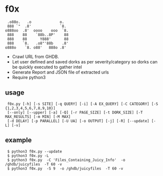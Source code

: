# f0x

     .o88o.   .o             o.   
     888 `"  .8'             `8.  
    o888oo  .8'  oooo    ooo  `8. 
     888    88    `88b..8P'    88 
     888    88      Y888'      88 
     888    `8.   .o8"'88b    .8' 
    o888o    `8. o88'   888o .8'  
    

* Crawl URL from GHDB.
* Let user defined and saved dorks as per severity/category so dorks can be quickly executed to gather intel
* Generate Report and JSON file of extracted urls
* Require python3

## usage
     f0x.py [-h] [-s SITE] [-q QUERY] [-i] [-A EX_QUERY] [-C CATEGORY] [-S {1,2,3,4,5,6,7,8,9,10}] 
     [--only] [--upper] [-a] [-Q] [-r PAGE_SIZE] [-t DORK_SIZE] [-T MAX_RESULTS] [-m MIN] [-M MAX] 
     [-d DELAY] [-p PARALLEL] [-U UA] [-o OUTPUT] [-j] [-R] [--update] [-L] [-v]


## example

     $ python3 f0x.py --update
     $ python3 f0x.py -L
     $ python3 f0x.py  -C 'Files_Containing_Juicy_Info'  -o /ghdb/juicyfiles  -T 60 -v
     $ python3 f0x.py  -S 9  -o /ghdb/juicyfiles  -T 60 -v


